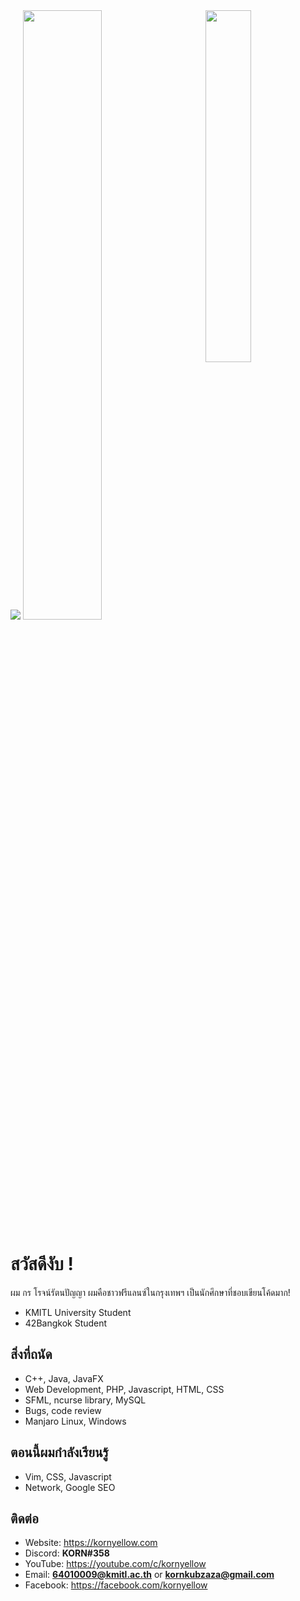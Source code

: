 <img align="right" width="38%" src="https://i.imgur.com/VxANS89.jpg"/>
<a href="https://github.com/kornyellow"><img src="https://github-readme-stats.vercel.app/api?username=kornyellow&show_icons=true&theme=gruvbox"></a>
<a href="https://github.com/Giingu"><img width="50%" src="http://github-readme-streak-stats.herokuapp.com/?user=Giingu&theme=gruvbox&date_format=M%20j%5B%2C%20Y%5D&ring=ff3068&fire=ff3068&sideNums=ff3068"></a>

# สวัสดีงับ !
ผม กร โรจน์รัตนปัญญา ผมคือชาวฟรีแลนซ์ในกรุงเทพฯ เป็นนักศึกษาที่ชอบเขียนโค้ดมาก!

- KMITL University Student
- 42Bangkok Student

## สิ่งที่ถนัด
- C++, Java, JavaFX
- Web Development, PHP, Javascript, HTML, CSS
- SFML, ncurse library, MySQL
- Bugs, code review
- Manjaro Linux, Windows

## ตอนนี้ผมกำลังเรียนรู้
- Vim, CSS, Javascript
- Network, Google SEO

## ติดต่อ
- Website: https://kornyellow.com
- Discord: **KORN#358**
- YouTube: https://youtube.com/c/kornyellow
- Email: **64010009@kmitl.ac.th** or **kornkubzaza@gmail.com**
- Facebook: https://facebook.com/kornyellow
